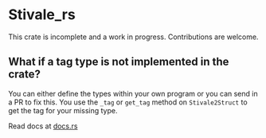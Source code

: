 
# Stivale_rs

This crate is incomplete and a work in progress. Contributions are welcome.

## What if a tag type is not implemented in the crate? 
You can either define the types within your own program or you can send in a PR
to fix this.
You use the `_tag` or `get_tag` method on `Stivale2Struct` to get the tag for
your missing type.

Read docs at [docs.rs](https://docs.rs/stivale_rs)
